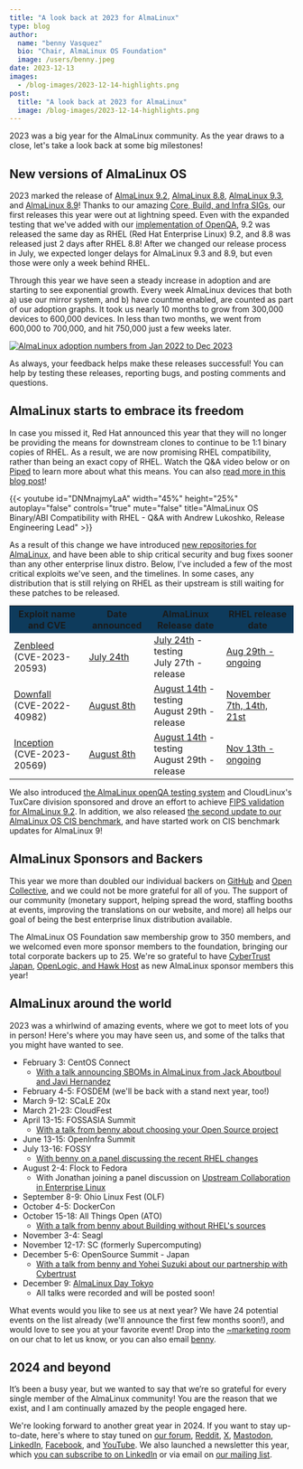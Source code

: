 ```yaml
---
title: "A look back at 2023 for AlmaLinux"
type: blog
author:
  name: "benny Vasquez"
  bio: "Chair, AlmaLinux OS Foundation"
  image: /users/benny.jpeg
date: 2023-12-13
images:
  - /blog-images/2023-12-14-highlights.png
post:
  title: "A look back at 2023 for AlmaLinux"
  image: /blog-images/2023-12-14-highlights.png
---
```


2023 was a big year for the AlmaLinux community. As the year draws to a close, let's take a look back at some big milestones!

## New versions of AlmaLinux OS

2023 marked the release of [AlmaLinux 9.2](https://almalinux.org/blog/almalinux-92-now-available/), [AlmaLinux 8.8](https://almalinux.org/blog/almalinux-88-now-available/), [AlmaLinux 9.3](https://almalinux.org/blog/2023-11-13-announcing-93-stable/), and [AlmaLinux 8.9](https://almalinux.org/blog/2023-11-21-announcing-89-stable/)! Thanks to our amazing [Core, Build, and Infra SIGs](https://wiki.almalinux.org/sigs/), our first releases this year were out at lightning speed. Even with the expanded testing that we've added with our [implementation of OpenQA](https://almalinux.org/blog/almalinux-os-brings-openqa-to-rhel/), 9.2 was released the same day as RHEL (Red Hat Enterprise Linux) 9.2, and 8.8 was released just 2 days after RHEL 8.8! After we changed our release process in July, we expected longer delays for AlmaLinux 9.3 and 8.9, but even those were only a week behind RHEL.

Through this year we have seen a steady increase in adoption and are starting to see exponential growth. Every week AlmaLinux devices that both a) use our mirror system, and b) have countme enabled, are counted as part of our adoption graphs. It took us nearly 10 months to grow from 300,000 devices to 600,000 devices. In less than two months, we went from 600,000 to 700,000, and hit 750,000 just a few weeks later.

<a href="https://jonathanspw.fedorapeople.org/alma/2023-12-10/2023-12-10-almalinux_baseos_systems-timeseries-line-variant.png"><img style="max-width:600px;" src="/blog-images/2023-12-10-almalinux_baseos_systems-timeseries-line-variant.png" alt="AlmaLinux adoption numbers from Jan 2022 to Dec 2023"></a>

As always, your feedback helps make these releases successful! You can help by testing these releases, reporting bugs, and posting comments and questions.

## AlmaLinux starts to embrace its freedom

In case you missed it, Red Hat announced this year that they will no longer be providing the means for downstream clones to continue to be 1:1 binary copies of RHEL. As a result, we are now promising RHEL compatibility, rather than being an exact copy of RHEL. Watch the Q&A video below or on [Piped](https://piped.video/watch?v=DNMnajmyLaA) to learn more about what this means. You can also [read more in this blog post](https://almalinux.org/blog/future-of-almalinux/)!

{{< youtube id="DNMnajmyLaA" width="45%" height="25%" autoplay="false" controls="true" mute="false" title="AlmaLinux OS Binary/ABI Compatibility with RHEL - Q&A with Andrew Lukoshko, Release Engineering Lead" >}}

As a result of this change we have introduced [new repositories for AlmaLinux](https://almalinux.org/blog/new-repositories-for-almalinux-os-synergy-and-testing/), and have been able to ship critical security and bug fixes sooner than any other enterprise linux distro. Below, I've included a few of the most critical exploits we've seen, and the timelines. In some cases, any distribution that is still relying on RHEL as their upstream is still waiting for these patches to be released.

<section>
        <table style="margin: auto;">
          <tbody>
            <tr style="background-color: #0e3b5c;">
              <th>Exploit name and CVE</th>
              <th>Date announced</th>
              <th>AlmaLinux Release date</th>
              <th>RHEL release date</th>
            </tr>
			<tr>
				<td><a href="https://lock.cmpxchg8b.com/zenbleed.html">Zenbleed</a> (CVE-2023-20593)</td>
				<td><a href="https://www.openwall.com/lists/oss-security/2023/07/24/1">July 24th</a></td>
				<td><a href="https://almalinux.org/blog/zenbleed-patch-call-for-testing/">July 24th</a> - testing<br>July 27th - release</td>
				<td><a href="https://access.redhat.com/security/cve/CVE-2023-20593">Aug 29th - ongoing</a></td>
			</tr>
			<tr>
				<td><a href="https://downfall.page/">Downfall</a> (CVE-2022-40982)</td>
				<td><a href="https://www.openwall.com/lists/oss-security/2023/08/08/5">August 8th</a></td>
				<td><a href="https://almalinux.org/blog/testers-needed-for-updated-packages-intel-and-amd-cpus-affected/">August 14th</a> - testing<br>August 29th - release</td>
				<td><a href="https://access.redhat.com/security/cve/cve-2022-40982">November 7th, 14th, 21st</a></td>
			</tr>
			<tr>
				<td><a href="https://www.amd.com/en/resources/product-security/bulletin/amd-sb-7005.html">Inception</a> (CVE-2023-20569)</td>
				<td><a href="https://www.openwall.com/lists/oss-security/2023/08/08/4">August 8th</a></td>
				<td><a href="https://almalinux.org/blog/testers-needed-for-updated-packages-intel-and-amd-cpus-affected/">August 14th</a> - testing<br>August 29th - release</td>
				<td><a href="https://access.redhat.com/security/cve/CVE-2023-20569">Nov 13th - ongoing</a></td>
			</tr>
          </tbody>
        </table>
</section>

We also introduced [the AlmaLinux openQA testing system](https://almalinux.org/blog/almalinux-os-brings-openqa-to-rhel/) and CloudLinux's TuxCare division sponsored and drove an effort to achieve [FIPS validation for AlmaLinux 9.2](https://almalinux.org/blog/2023-09-19-fips-validation-for-almalinux/). In addition, we also released [the second update to our AlmaLinux OS CIS benchmark](https://almalinux.org/blog/2023-11-28-cis-benchmarks-update/), and have started work on CIS benchmark updates for AlmaLinux 9!

## AlmaLinux Sponsors and Backers

This year we more than doubled our individual backers on [GitHub](https://github.com/AlmaLinux/) and [Open Collective](https://opencollective.com/almalinux-os-foundation), and we could not be more grateful for all of you. The support of our community (monetary support, helping spread the word, staffing booths at events, improving the translations on our website, and more) all helps our goal of being the best enterprise linux distribution available.

The AlmaLinux OS Foundation saw membership grow to 350 members, and we welcomed even more sponsor members to the foundation, bringing our total corporate backers up to 25. We're so grateful to have [CyberTrust Japan](https://almalinux.org/blog/cybertrust-joins-almalinux/), [OpenLogic, and Hawk Host](https://almalinux.org/blog/welcoming-openlogic-hawkhost-almalinux-os-foundation/) as new AlmaLinux sponsor members this year!

## AlmaLinux around the world

2023 was a whirlwind of amazing events, where we got to meet lots of you in person! Here's where you may have seen us, and some of the talks that you might have wanted to see.

- February 3: CentOS Connect 
  - [With a talk announcing SBOMs in AlmaLinux from Jack Aboutboul and Javi Hernandez](https://youtu.be/TFrImmTPUOc?feature=shared)
- February 4-5: FOSDEM (we'll be back with a stand next year, too!)
- March 9-12: SCaLE 20x
- March 21-23: CloudFest
- April 13-15: FOSSASIA Summit
  - [With a talk from benny about choosing your Open Source project](https://youtu.be/S4hMOOErgZg?si=Ev4BiAcJ2XgDD_ix)
- June 13-15: OpenInfra Summit
- July 13-16: FOSSY
  - [With benny on a panel discussing the recent RHEL changes](https://youtu.be/PFMPjt_RgXA?si=0HS5gUxZ--NeK8UI)
- August 2-4: Flock to Fedora
  - With Jonathan joining a panel discussion on [Upstream Collaboration in Enterprise Linux](https://youtu.be/BpX87-eOqyc?si=U5ToNuM481wa1Eip)
- September 8-9: Ohio Linux Fest (OLF)
- October 4-5: DockerCon
- October 15-18: All Things Open (ATO)
  - [With a talk from benny about Building without RHEL's sources](https://youtu.be/Jjda39dlu7I?si=Szgwwtav1GjJR_Pd)
- November 3-4: Seagl
- November 12-17: SC (formerly Supercomputing)
- December 5-6: OpenSource Summit - Japan
  - [With a talk from benny and Yohei Suzuki about our partnership with Cybertrust](https://www.youtube.com/watch?v=cbELig5qTPE&t=1s)
- December 9: [AlmaLinux Day Tokyo](https://almalinux.org/blog/2023-11-13-announcing-aldt/)
  - All talks were recorded and will be posted soon!

What events would you like to see us at next year? We have 24 potential events on the list already (we'll announce the first few months soon!), and would love to see you at your favorite event! Drop into the [~marketing room](https://chat.almalinux.org/almalinux/channels/marketing) on our chat to let us know, or you can also email [benny](mailto:benny@almalinux.org).

## 2024 and beyond

It’s been a busy year, but we wanted to say that we’re so grateful for every single member of the AlmaLinux community! You are the reason that we exist, and I am continually amazed by the people engaged here.

We're looking forward to another great year in 2024. If you want to stay up-to-date, here's where to stay tuned on [our forum](https://forums.almalinux.org/), [Reddit](https://www.reddit.com/r/AlmaLinux/), [X](https://twitter.com/AlmaLinux), [Mastodon](https://fosstodon.org/@almalinux/), [LinkedIn](https://www.linkedin.com/company/80320905/), [Facebook](https://www.facebook.com/AlmaLinux), and [YouTube](https://www.youtube.com/channel/UCt9lpkqUPp1FUEi9uqVlPQA). We also launched a newsletter this year, which [you can subscribe to on LinkedIn](https://www.linkedin.com/newsletters/almalinux-news-7123058222835376128/) or via email on [our mailing list](https://lists.almalinux.org/postorius/lists/newsletters.lists.almalinux.org/).
